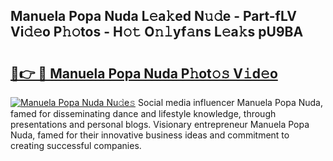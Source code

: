 ## Manuela Popa Nuda L𝚎a𝚔ed N𝚞𝚍e - Part-fLV Vi𝚍𝚎o P𝚑𝚘tos - H𝚘𝚝 O𝚗𝚕yf𝚊ns L𝚎a𝚔s pU9BA

# <h2><a href="http://kf17n8.oniu.top/?m=Manuela+Popa+Nuda">🔗👉 🔴 Manuela Popa Nuda P𝚑ot𝚘𝚜 V𝚒d𝚎o</a></h2>

[![Manuela Popa Nuda Nu𝚍e𝚜](https://i.imgur.com/0qMVB7G.gif)](http://kf17n8.oniu.top/?m=Manuela+Popa+Nuda)
Social media influencer Manuela Popa Nuda, famed for disseminating dance and lifestyle knowledge, through presentations and personal blogs. Visionary entrepreneur Manuela Popa Nuda, famed for their innovative business ideas and commitment to creating successful companies.  
